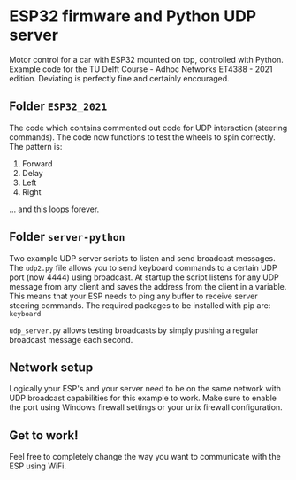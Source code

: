 # ESP32 firmware and Python  UDP server
Motor control for a car with ESP32 mounted on top, controlled with Python. Example code for the TU Delft Course - Adhoc Networks ET4388 - 2021 edition. Deviating is perfectly fine and certainly encouraged.

## Folder `ESP32_2021`

The code which contains commented out code for UDP interaction (steering commands). The code now functions to test the wheels to spin correctly.
The pattern is:
1) Forward
2) Delay
3) Left
4) Right

... and this loops forever.

## Folder `server-python`

Two example UDP server scripts to listen and send broadcast messages.
The `udp2.py` file allows you to send keyboard commands to a certain UDP port (now 4444) using broadcast. At startup the script listens for any UDP message from any client and saves the address from the client in a variable.
This means that your ESP needs to ping any buffer to receive server steering commands.
The required packages to be installed with pip are: `keyboard`

`udp_server.py` allows testing broadcasts by simply pushing a regular broadcast message each second.

## Network setup

Logically your ESP's and your server need to be on the same network with UDP broadcast capabilities for this example to work.
Make sure to enable the port using Windows firewall settings or your unix firewall configuration.

## Get to work!

Feel free to completely change the way you want to communicate with the ESP using WiFi.
